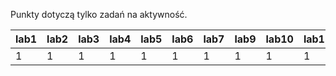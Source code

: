 Punkty dotyczą tylko zadań na aktywność.

| lab1 | lab2 | lab3 | lab4 | lab5 | lab6 | lab7 | lab9 | lab10 | lab11 |
|------|------|------|------|------|------|------|------|-------|-------|
|    1 |    1 |    1 |    1 |    1 |    1 |    1 |    1 |     1 |     1 |
